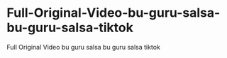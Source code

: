 # Full-Original-Video-bu-guru-salsa-bu-guru-salsa-tiktok
Full Original Video bu guru salsa bu guru salsa tiktok
